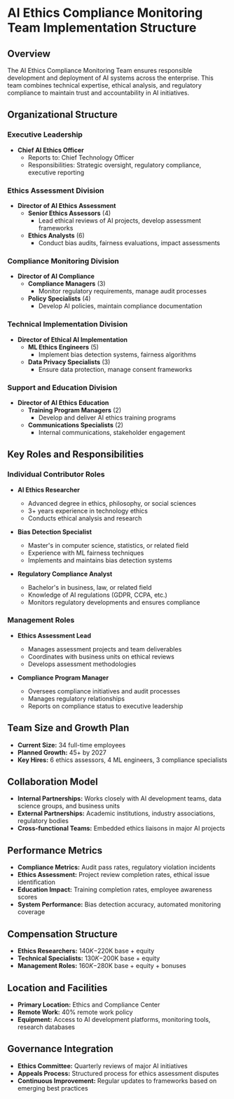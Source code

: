 # AI Ethics Compliance Monitoring Team Implementation Structure

## Overview
The AI Ethics Compliance Monitoring Team ensures responsible development and deployment of AI systems across the enterprise. This team combines technical expertise, ethical analysis, and regulatory compliance to maintain trust and accountability in AI initiatives.

## Organizational Structure

### Executive Leadership
- **Chief AI Ethics Officer**
  - Reports to: Chief Technology Officer
  - Responsibilities: Strategic oversight, regulatory compliance, executive reporting

### Ethics Assessment Division
- **Director of AI Ethics Assessment**
  - **Senior Ethics Assessors** (4)
    - Lead ethical reviews of AI projects, develop assessment frameworks
  - **Ethics Analysts** (6)
    - Conduct bias audits, fairness evaluations, impact assessments

### Compliance Monitoring Division
- **Director of AI Compliance**
  - **Compliance Managers** (3)
    - Monitor regulatory requirements, manage audit processes
  - **Policy Specialists** (4)
    - Develop AI policies, maintain compliance documentation

### Technical Implementation Division
- **Director of Ethical AI Implementation**
  - **ML Ethics Engineers** (5)
    - Implement bias detection systems, fairness algorithms
  - **Data Privacy Specialists** (3)
    - Ensure data protection, manage consent frameworks

### Support and Education Division
- **Director of AI Ethics Education**
  - **Training Program Managers** (2)
    - Develop and deliver AI ethics training programs
  - **Communications Specialists** (2)
    - Internal communications, stakeholder engagement

## Key Roles and Responsibilities

### Individual Contributor Roles
- **AI Ethics Researcher**
  - Advanced degree in ethics, philosophy, or social sciences
  - 3+ years experience in technology ethics
  - Conducts ethical analysis and research

- **Bias Detection Specialist**
  - Master's in computer science, statistics, or related field
  - Experience with ML fairness techniques
  - Implements and maintains bias detection systems

- **Regulatory Compliance Analyst**
  - Bachelor's in business, law, or related field
  - Knowledge of AI regulations (GDPR, CCPA, etc.)
  - Monitors regulatory developments and ensures compliance

### Management Roles
- **Ethics Assessment Lead**
  - Manages assessment projects and team deliverables
  - Coordinates with business units on ethical reviews
  - Develops assessment methodologies

- **Compliance Program Manager**
  - Oversees compliance initiatives and audit processes
  - Manages regulatory relationships
  - Reports on compliance status to executive leadership

## Team Size and Growth Plan
- **Current Size:** 34 full-time employees
- **Planned Growth:** 45+ by 2027
- **Key Hires:** 6 ethics assessors, 4 ML engineers, 3 compliance specialists

## Collaboration Model
- **Internal Partnerships:** Works closely with AI development teams, data science groups, and business units
- **External Partnerships:** Academic institutions, industry associations, regulatory bodies
- **Cross-functional Teams:** Embedded ethics liaisons in major AI projects

## Performance Metrics
- **Compliance Metrics:** Audit pass rates, regulatory violation incidents
- **Ethics Assessment:** Project review completion rates, ethical issue identification
- **Education Impact:** Training completion rates, employee awareness scores
- **System Performance:** Bias detection accuracy, automated monitoring coverage

## Compensation Structure
- **Ethics Researchers:** $140K-$220K base + equity
- **Technical Specialists:** $130K-$200K base + equity
- **Management Roles:** $160K-$280K base + equity + bonuses

## Location and Facilities
- **Primary Location:** Ethics and Compliance Center
- **Remote Work:** 40% remote work policy
- **Equipment:** Access to AI development platforms, monitoring tools, research databases

## Governance Integration
- **Ethics Committee:** Quarterly reviews of major AI initiatives
- **Appeals Process:** Structured process for ethics assessment disputes
- **Continuous Improvement:** Regular updates to frameworks based on emerging best practices